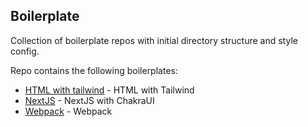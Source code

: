## Boilerplate

Collection of boilerplate repos with initial directory structure and style config.

Repo contains the following boilerplates:

- [HTML with tailwind](https://github.com/rakesh-gupta29/boilerplates/tree/main/html-tailwind) - HTML with Tailwind
- [NextJS](https://github.com/rakesh-gupta29/boilerplates/tree/main/nextjs-chakraui) - NextJS with ChakraUI
- [Webpack](https://github.com/rakesh-gupta29/boilerplates/tree/main/webpack) - Webpack
